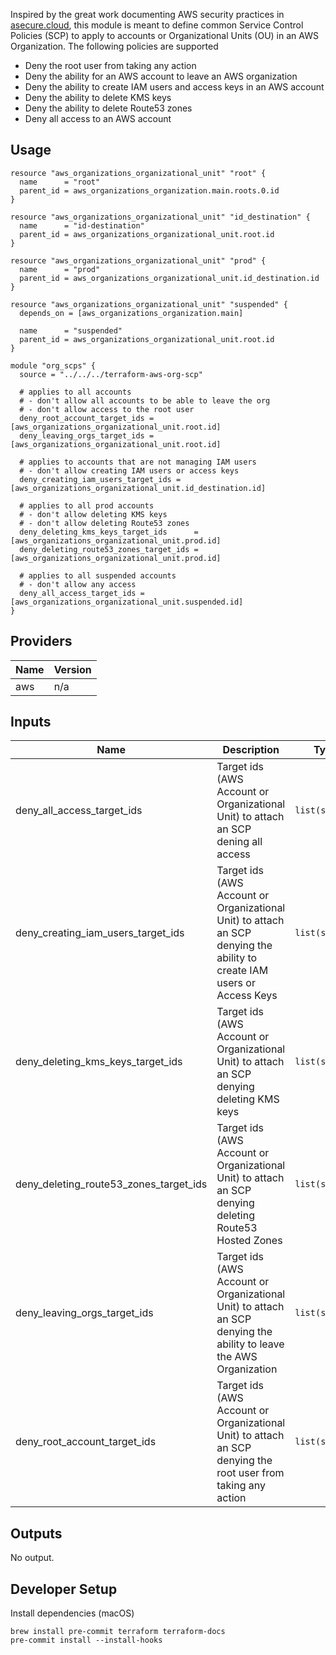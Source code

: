 Inspired by the great work documenting AWS security practices in [asecure.cloud](https://asecure.cloud/whatsnew), this module is meant to define common Service Control Policies (SCP) to apply to accounts or Organizational Units (OU) in an AWS Organization. The following policies are supported

* Deny the root user from taking any action
* Deny the ability for an AWS account to leave an AWS organization
* Deny the ability to create IAM users and access keys in an AWS account
* Deny the ability to delete KMS keys
* Deny the ability to delete Route53 zones
* Deny all access to an AWS account

## Usage

```hcl
resource "aws_organizations_organizational_unit" "root" {
  name      = "root"
  parent_id = aws_organizations_organization.main.roots.0.id
}

resource "aws_organizations_organizational_unit" "id_destination" {
  name      = "id-destination"
  parent_id = aws_organizations_organizational_unit.root.id
}

resource "aws_organizations_organizational_unit" "prod" {
  name      = "prod"
  parent_id = aws_organizations_organizational_unit.id_destination.id
}

resource "aws_organizations_organizational_unit" "suspended" {
  depends_on = [aws_organizations_organization.main]

  name      = "suspended"
  parent_id = aws_organizations_organizational_unit.root.id
}

module "org_scps" {
  source = "../../../terraform-aws-org-scp"

  # applies to all accounts
  # - don't allow all accounts to be able to leave the org
  # - don't allow access to the root user
  deny_root_account_target_ids = [aws_organizations_organizational_unit.root.id]
  deny_leaving_orgs_target_ids = [aws_organizations_organizational_unit.root.id]

  # applies to accounts that are not managing IAM users
  # - don't allow creating IAM users or access keys
  deny_creating_iam_users_target_ids = [aws_organizations_organizational_unit.id_destination.id]

  # applies to all prod accounts
  # - don't allow deleting KMS keys
  # - don't allow deleting Route53 zones
  deny_deleting_kms_keys_target_ids      = [aws_organizations_organizational_unit.prod.id]
  deny_deleting_route53_zones_target_ids = [aws_organizations_organizational_unit.prod.id]

  # applies to all suspended accounts
  # - don't allow any access
  deny_all_access_target_ids = [aws_organizations_organizational_unit.suspended.id]
}
```

<!-- BEGINNING OF PRE-COMMIT-TERRAFORM DOCS HOOK -->
## Providers

| Name | Version |
|------|---------|
| aws | n/a |

## Inputs

| Name | Description | Type | Default | Required |
|------|-------------|------|---------|:-----:|
| deny\_all\_access\_target\_ids | Target ids (AWS Account or Organizational Unit) to attach an SCP dening all access | `list(string)` | `[]` | no |
| deny\_creating\_iam\_users\_target\_ids | Target ids (AWS Account or Organizational Unit) to attach an SCP denying the ability to create IAM users or Access Keys | `list(string)` | `[]` | no |
| deny\_deleting\_kms\_keys\_target\_ids | Target ids (AWS Account or Organizational Unit) to attach an SCP denying deleting KMS keys | `list(string)` | `[]` | no |
| deny\_deleting\_route53\_zones\_target\_ids | Target ids (AWS Account or Organizational Unit) to attach an SCP denying deleting Route53 Hosted Zones | `list(string)` | `[]` | no |
| deny\_leaving\_orgs\_target\_ids | Target ids (AWS Account or Organizational Unit) to attach an SCP denying the ability to leave the AWS Organization | `list(string)` | `[]` | no |
| deny\_root\_account\_target\_ids | Target ids (AWS Account or Organizational Unit) to attach an SCP denying the root user from taking any action | `list(string)` | `[]` | no |

## Outputs

No output.

<!-- END OF PRE-COMMIT-TERRAFORM DOCS HOOK -->

## Developer Setup

Install dependencies (macOS)

```shell
brew install pre-commit terraform terraform-docs
pre-commit install --install-hooks
```
